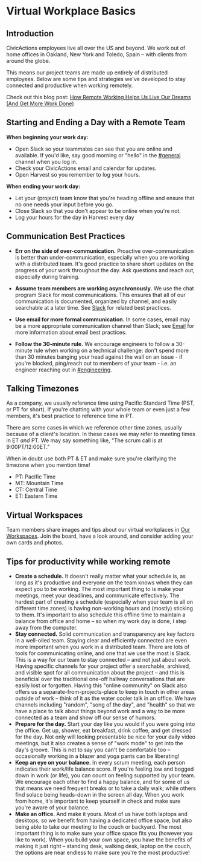 # Virtual Workplace Basics

## Introduction

CivicActions employees live all over the US and beyond. We work out of home offices in Oakland, New York and Toledo, Spain – with clients from around the globe.

This means our project teams are made up entirely of distributed employees. Below are some tips and strategies we've developed to stay connected and productive when working remotely.

Check out this blog post: [How Remote Working Helps Us Live Our Dreams (And Get More Work Done)](https://medium.com/civicactions/how-remote-working-helps-us-live-our-dreams-and-get-more-work-done-1af24b27467)

## Starting and Ending a Day with a Remote Team

**When beginning your work day:**

*   Open Slack so your teammates can see that you are online and available. If you'd like, say good morning or "hello" in the [#general](https://civicactions.slack.com/messages/general/) channel when you log in.
*   Check your CivicActions email and calendar for updates.
*   Open Harvest so you remember to log your hours.

**When ending your work day:**

*   Let your (project) team know that you're heading offline and ensure that no one needs your input before you go.
*   Close Slack so that you don't appear to be online when you're not.
*   Log your hours for the day in Harvest every day

## Communication Best Practices

*   **Err on the side of over-communication.** Proactive over-communication is better than under-communication, especially when you are working with a distributed team. It's good practice to share short updates on the progress of your work throughout the day. Ask questions and reach out, especially during training.

*   **Assume team members are working asynchronously.** We use the chat program Slack for most communications. This ensures that all of our communication is documented, organized by channel, and easily searchable at a later time. See [Slack](tools/slack.md) for related best practices.

*   **Use email for more formal communication.** In some cases, email may be a more appropriate communication channel than Slack; see [Email](tools/email.md) for more information about email best practices.

*   **Follow the 30-minute rule.** We encourage engineers to follow a 30-minute rule when working on a technical challenge: don't spend more than 30 minutes banging your head against the wall on an issue - if you're blocked, ping/reach out to members of your team - i.e. an engineer reaching out in [#engineering](https://civicactions.slack.com/messages/engineering/).

## Talking Timezones

As a company, we usually reference time using Pacific Standard Time (PST, or PT for short). If you're chatting with your whole team or even just a few members, it's best practice to reference time in PT.

There are some cases in which we reference other time zones, usually because of a client's location. In these cases we may refer to meeting times in ET *and* PT. We may say something like, "The scrum call is at 9:00PT/12:00ET."

When in doubt use both PT & ET and make sure you're clarifying the timezone when you mention time!

*   PT: Pacific Time
*   MT: Mountain Time
*   CT: Central Time
*   ET: Eastern Time

## Virtual Workspaces

Team members share images and tips about our virtual workplaces
in [Our Workspaces](https://trello.com/b/TJsUalpG/our-workspaces). Join the board, have a look around, and consider adding your own cards and photos.

## Tips for productivity while working remote

*   **Create a schedule.** It doesn't really matter what your schedule is, as long as it's productive and everyone on the team knows when they can expect you to be working. The most important thing to is make your meetings, meet your deadlines, and communicate effectively. The hardest part of creating a schedule (especially when your team is all on different time zones) is having non-working hours and (mostly) sticking to them. It's important to also schedule this offline time to maintain a balance from office and home – so when my work day is done, I step away from the computer.
*   **Stay connected.** Solid communication and transparency are key factors in a well-oiled team. Staying clear and efficiently connected are even more important when you work in a distributed team. There are lots of tools for communicating online, and one that we use the most is Slack. This is a way for our team to stay connected – and not just about work. Having specific channels for your project offer a searchable, archived, and visible spot for all communication about the project – and this is beneficial over the traditional one-off hallway conversations that are easily lost or forgotten. Having this "online community" on Slack also offers us a separate-from-projects-place to keep in touch in other areas outside of work – think of it as the water cooler talk in an office. We have channels including "random", "song of the day", and "health" so that we have a place to talk about things beyond work and a way to be more connected as a team and show off our sense of humors.
*   **Prepare for the day.** Start your day like you would if you were going into the office. Get up, shower, eat breakfast, drink coffee, and get dressed for the day. Not only will looking presentable be nice for your daily video meetings, but it also creates a sense of "work mode" to get into the day's groove. This is not to say you can't be comfortable too – occasionally working in a blazer and yoga pants can be liberating!
*   **Keep an eye on your balance.** In every scrum meeting, each person indicates their work/life balance score. If you're feeling low and bogged down in work (or life), you can count on feeling supported by your team. We encourage each other to find a happy balance, and for some of us that means we need frequent breaks or to take a daily walk; while others find solace being heads-down in the screen all day. When you work from home, it's important to keep yourself in check and make sure you're aware of your balance.
*   **Make an office.** And make it yours. Most of us have both laptops and desktops, so we benefit from having a dedicated office space, but also being able to take our meeting to the couch or backyard. The most important thing is to make sure your office space fits you (however you like to work). When you build your own space, you have the benefits of making it just right – standing desk, walking desk, laptop on the couch, the options are near endless to make sure you're the most productive!
